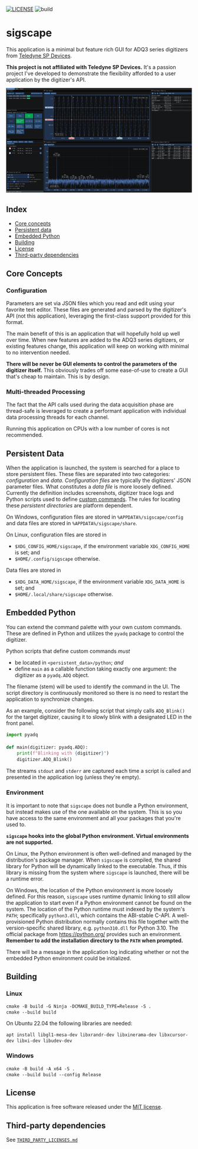 [![LICENSE](https://img.shields.io/badge/license-MIT-blue.svg?style=flat-square)](https://opensource.org/licenses/MIT)
![build](https://github.com/sthenic/sigscape/workflows/build/badge.svg)

# sigscape

This application is a minimal but feature rich GUI for ADQ3 series digitizers
from [Teledyne SP Devices](https://spdevices.com).

**This project is not affiliated with Teledyne SP Devices.** It's a passion
project I've developed to demonstrate the flexibility afforded to a user
application by the digitizer's API.

![ui](data/ui.png)

## Index

- [Core concepts](#core-concepts)
- [Persistent data](#persistent-data)
- [Embedded Python](#embedded-python)
- [Building](#building)
- [License](#license)
- [Third-party dependencies](#third-party-dependencies)

## Core Concepts

### Configuration

Parameters are set via JSON files which you read and edit using your favorite
text editor. These files are generated and parsed by the digitizer's API (not
this application), leveraging the first-class support provided for this format.

The main benefit of this is an application that will hopefully hold up well over
time. When new features are added to the ADQ3 series digitizers, or existing
features change, this application will keep on working with minimal to no
intervention needed.

**There will be never be GUI elements to control the parameters of the digitizer
itself.** This obviously trades off some ease-of-use to create a GUI that's
cheap to maintain. This is by design.

### Multi-threaded Processing

The fact that the API calls used during the data acquisition phase are
thread-safe is leveraged to create a performant application with individual
data processing threads for each channel.

Running this application on CPUs with a low number of cores is not recommended.

## Persistent Data

When the application is launched, the system is searched for a place to store
persistent files. These files are separated into two categories: *configuration*
and *data*. *Configuration files* are typically the digitizers' JSON parameter
files. What constitutes a *data file* is more loosely defined. Currently the
definition includes screenshots, digitizer trace logs and Python scripts used to
define [custom commands](#embedded-python). The rules for locating these
*persistent directories* are platform dependent.

On Windows, configuration files are stored in `%APPDATA%/sigscape/config` and
data files are stored in `%APPDATA%/sigscape/share`.

On Linux, configuration files are stored in

- `$XDG_CONFIG_HOME/sigscape`, if the environment variable `XDG_CONFIG_HOME` is
  set; and
- `$HOME/.config/sigscape` otherwise.

Data files are stored in

- `$XDG_DATA_HOME/sigscape`, if the environment variable `XDG_DATA_HOME` is set;
  and
- `$HOME/.local/share/sigscape` otherwise.

## Embedded Python

You can extend the command palette with your own custom commands. These are
defined in Python and utilizes the `pyadq` package to control the digitizer.

Python scripts that define custom commands *must*

- be located in `<persistent_data>/python`; *and*
- define `main` as a callable function taking exactly one argument: the
  digitizer as a `pyadq.ADQ` object.

The filename (stem) will be used to identify the command in the UI. The script
directory is continuously monitored so there is no need to restart the
application to synchronize changes.

As an example, consider the following script that simply calls `ADQ_Blink()` for
the target digitizer, causing it to slowly blink with a designated LED in the
front panel.

```python
import pyadq

def main(digitizer: pyadq.ADQ):
    print(f"Blinking with {digitizer}")
    digitizer.ADQ_Blink()
```

The streams `stdout` and `stderr` are captured each time a script is called and
presented in the application log (unless they're empty).

### Environment

It is important to note that `sigscape` does not bundle a Python environment,
but instead makes use of the one available on the system. This is so you have
access to the same environment and all your packages that you're used to.

**`sigscape` hooks into the global Python environment. Virtual environments are
not supported.**

On Linux, the Python environment is often well-defined and managed by the
distribution's package manager. When `sigscape` is compiled, the shared library
for Python will be dynamically linked to the executable. Thus, if this library
is missing from the system where `sigscape` is launched, there will be a runtime
error.

On Windows, the location of the Python environment is more loosely defined. For
this reason, `sigscape` uses runtime dynamic linking to still allow the
application to start even if a Python environment cannot be found on the system.
The location of the Python runtime must indexed by the system's `PATH`;
specifically `python3.dll`, which contains the ABI-stable C-API. A
well-provisioned Python distribution normally contains this file together with
the version-specific shared library, e.g. `python310.dll` for Python 3.10. The
official package from https://python.org/ provides such an environment.
**Remember to add the installation directory to the `PATH` when prompted.**

There will be a message in the application log indicating whether or not the
embedded Python environment could be initialized.

## Building

### Linux

```
cmake -B build -G Ninja -DCMAKE_BUILD_TYPE=Release -S .
cmake --build build
```

On Ubuntu 22.04 the following libraries are needed:
```
apt install libgl1-mesa-dev libxrandr-dev libxinerama-dev libxcursor-dev libxi-dev libudev-dev
```

### Windows

```
cmake -B build -A x64 -S .
cmake --build build --config Release
```

## License

This application is free software released under the [MIT
license](https://opensource.org/licenses/MIT).

## Third-party dependencies

See [`THIRD_PARTY_LICENSES.md`](THIRD_PARTY_LICENSES.md)
